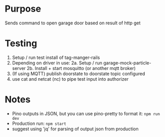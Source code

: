 # Purpose

Sends command to open garage door based on result of http get

# Testing

1. Setup / run test install of tag-manger-rails
2. Depending on driver in use:
2a. Setup / run garage-mock-particle-server
2b. Install + start mosquitto (or another mqtt broker)
3. (If using MQTT) publish doorstate to doorstate topic configured
4. use cat and netcat (nc) to pipe test input into authorizer

# Notes

- Pino outputs in JSON, but you can use pino-pretty to format it:
```npm run dev```
- Production run: ```npm start```
- suggest using 'jq' for parsing of output json from production
